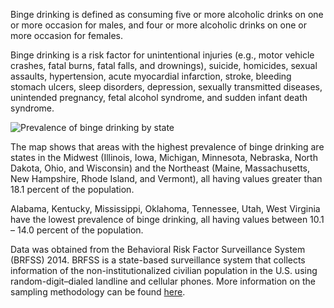 Binge drinking is defined as consuming five or more alcoholic drinks on one or more occasion for males, and four or more alcoholic drinks on one or more occasion for females.

Binge drinking is a risk factor for unintentional injuries (e.g., motor vehicle crashes, fatal burns, fatal falls, and drownings), suicide, homicides, sexual assaults, hypertension, acute myocardial infarction, stroke, bleeding stomach ulcers, sleep disorders, depression, sexually transmitted diseases, unintended pregnancy, fetal alcohol syndrome, and sudden infant death syndrome.

![Prevalence of binge drinking by state](https://raw.githubusercontent.com/kabirumurtala/kabirumurtala.github.io/master/_posts/figure/binge2-1.png)

The map shows that areas with the highest prevalence of binge drinking are states in the Midwest (Illinois, Iowa, Michigan, Minnesota, Nebraska, North Dakota, Ohio, and Wisconsin) and the Northeast (Maine, Massachusetts, New Hampshire, Rhode Island, and Vermont), all having values greater than 18.1 percent of the population.

Alabama, Kentucky, Mississippi, Oklahoma, Tennessee, Utah, West Virginia have the lowest prevalence of binge drinking, all having values between 10.1 – 14.0 percent of the population.

Data was obtained from the Behavioral Risk Factor Surveillance System (BRFSS) 2014. BRFSS is a state-based surveillance system that collects information of the non-institutionalized civilian population in the U.S. using random-digit–dialed landline and cellular phones. More information on the sampling methodology can be found [here](https://www.cdc.gov/brfss/).



